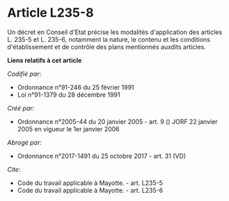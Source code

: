 # Article L235-8

Un décret en Conseil d'Etat précise les modalités d'application des articles L. 235-5 et L. 235-6, notamment la nature, le
contenu et les conditions d'établissement et de contrôle des plans mentionnés auxdits articles.

**Liens relatifs à cet article**

_Codifié par_:

  - Ordonnance n°91-246 du 25 février 1991
  - Loi n°91-1379 du 28 décembre 1991

_Créé par_:

  - Ordonnance n°2005-44 du 20 janvier 2005 - art. 9 () JORF 22 janvier 2005 en vigueur le 1er janvier 2006

_Abrogé par_:

  - Ordonnance n°2017-1491 du 25 octobre 2017 - art. 31 (VD)

_Cite_:

  - Code du travail applicable à Mayotte. - art. L235-5
  - Code du travail applicable à Mayotte. - art. L235-6
